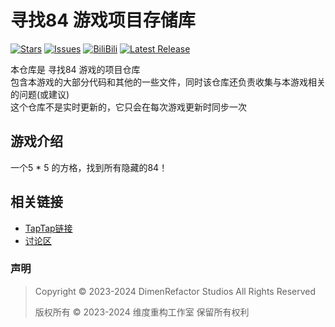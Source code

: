 # 寻找84 游戏项目存储库

[![Stars](https://img.shields.io/github/stars/Nebula-Studios/84-Project?style=flat&logo=data:image/svg%2bxml;base64,PHN2ZyB4bWxucz0iaHR0cDovL3d3dy53My5vcmcvMjAwMC9zdmciIHZlcnNpb249IjEiIHdpZHRoPSIxNiIgaGVpZ2h0PSIxNiI+PHBhdGggZD0iTTggLjI1YS43NS43NSAwIDAgMSAuNjczLjQxOGwxLjg4MiAzLjgxNSA0LjIxLjYxMmEuNzUuNzUgMCAwIDEgLjQxNiAxLjI3OWwtMy4wNDYgMi45Ny43MTkgNC4xOTJhLjc1MS43NTEgMCAwIDEtMS4wODguNzkxTDggMTIuMzQ3bC0zLjc2NiAxLjk4YS43NS43NSAwIDAgMS0xLjA4OC0uNzlsLjcyLTQuMTk0TC44MTggNi4zNzRhLjc1Ljc1IDAgMCAxIC40MTYtMS4yOGw0LjIxLS42MTFMNy4zMjcuNjY4QS43NS43NSAwIDAgMSA4IC4yNVoiIGZpbGw9IiNlYWM1NGYiLz48L3N2Zz4=&logoSize=auto&label=Stars&labelColor=444444&color=eac54f)](https://github.com/Nebula-Studios/84-Project/)
[![Issues](https://img.shields.io/github/issues/Nebula-Studios/84-Project?style=flat&label=Issues&labelColor=444444&color=1F883D)](https://github.com/Nebula-Studios/84-Project/issues)
[![BiliBili](https://img.shields.io/badge/动态-BiliBili-00A4DB?style=flat&labelColor=444444&logoSize=auto)](https://space.bilibili.com/3546784620087914/dynamic)
[![Latest Release](https://img.shields.io/github/v/release/Nebula-Studios/84-Project)](https://github.com/Nebula-Studios/84-Project)

本仓库是 寻找84 游戏的项目仓库<br>
包含本游戏的大部分代码和其他的一些文件，同时该仓库还负责收集与本游戏相关的问题(或建议)<br>
这个仓库不是实时更新的，它只会在每次游戏更新时同步一次
<br>

## 游戏介绍

一个5 * 5 的方格，找到所有隐藏的84！

## 相关链接
- [TapTap链接](https://www.taptap.cn/app/737118)
- [讨论区](https://github.com/Nebula-Studios//discussions)


### 声明
> Copyright © 2023-2024 DimenRefactor Studios All Rights Reserved
> 
> 版权所有 © 2023-2024 维度重构工作室 保留所有权利
